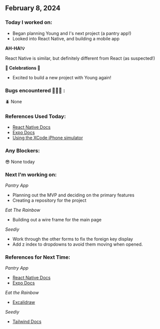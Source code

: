 ## February 8, 2024

### Today I worked on:

- Began planning Young and I's next project (a pantry app!)
- Looked into React Native, and building a mobile app

**AH-HA!💡**

React Native is similar, but definitely different from React (as suspected!)

**🎉 Celebrations 🎉**

- Excited to build a new project with Young again!

### Bugs encountered 🐛🐞🐜 :

🪲 None

### References Used Today:

- [React Native Docs](https://reactnative.dev/docs/environment-setup)
- [Expo Docs](https://docs.expo.dev/get-started/create-a-project/)
- [Using the XCode iPhone simulator](https://www.youtube.com/watch?v=wNINabDpsvQ)

### Any Blockers:

😎 None today

### Next I'm working on:

_Pantry App_

- Planning out the MVP and deciding on the primary features
- Creating a repository for the project

_Eat The Rainbow_

- Building out a wire frame for the main page

_Seediy_

- Work through the other forms to fix the foreign key display
- Add z index to dropdowns to avoid them moving when opened.

### References for Next Time:

_Pantry App_

- [React Native Docs](https://reactnative.dev/docs/environment-setup)
- [Expo Docs](https://docs.expo.dev/get-started/create-a-project/)

_Eat the Rainbow_

- [Excalidraw](https://excalidraw.com/)

_Seediy_

- [Tailwind Docs](https://tailwindcss.com/docs/z-index)
